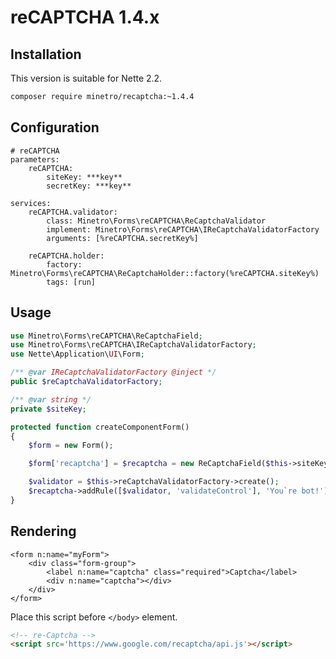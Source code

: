 # reCAPTCHA 1.4.x

## Installation

This version is suitable for Nette 2.2.

```bash
composer require minetro/recaptcha:~1.4.4
```

## Configuration

```neon
# reCAPTCHA
parameters:
	reCAPTCHA:
		siteKey: ***key**
		secretKey: ***key**
```

```neon
services:
	reCAPTCHA.validator:
		class: Minetro\Forms\reCAPTCHA\ReCaptchaValidator
		implement: Minetro\Forms\reCAPTCHA\IReCaptchaValidatorFactory
		arguments: [%reCAPTCHA.secretKey%]

	reCAPTCHA.holder:
		factory: Minetro\Forms\reCAPTCHA\ReCaptchaHolder::factory(%reCAPTCHA.siteKey%)
		tags: [run]
```

## Usage

```php
use Minetro\Forms\reCAPTCHA\ReCaptchaField;
use Minetro\Forms\reCAPTCHA\IReCaptchaValidatorFactory;
use Nette\Application\UI\Form;

/** @var IReCaptchaValidatorFactory @inject */
public $reCaptchaValidatorFactory;

/** @var string */
private $siteKey;

protected function createComponentForm()
{
	$form = new Form();

	$form['recaptcha'] = $recaptcha = new ReCaptchaField($this->siteKey, $label = NULL);

	$validator = $this->reCaptchaValidatorFactory->create();
	$recaptcha->addRule([$validator, 'validateControl'], 'You`re bot!');
}
```

## Rendering

```latte
<form n:name="myForm">
    <div class="form-group">
        <label n:name="captcha" class="required">Captcha</label>
        <div n:name="captcha"></div>
    </div>
</form>
```

Place this script before `</body>` element.

```html
<!-- re-Captcha -->
<script src='https://www.google.com/recaptcha/api.js'></script>
```
